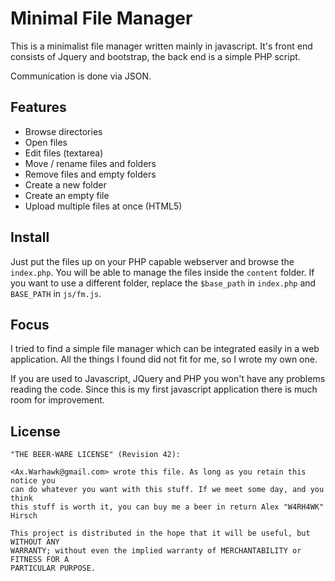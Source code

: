 # Minimal File Manager

This is a minimalist file manager written mainly in javascript. It's front end
consists of Jquery and bootstrap, the back end is a simple PHP script.

Communication is done via JSON.

## Features
 - Browse directories
 - Open files
 - Edit files (textarea)
 - Move / rename files and folders
 - Remove files and empty folders
 - Create a new folder
 - Create an empty file
 - Upload multiple files at once (HTML5)

## Install
Just put the files up on your PHP capable webserver and browse the `index.php`.
You will be able to manage the files inside the `content` folder. If you want
to use a different folder, replace the `$base_path` in `index.php` and
`BASE_PATH` in `js/fm.js`.

## Focus
I tried to find a simple file manager which can be integrated easily in a web
application. All the things I found did not fit for me, so I wrote my own one.

If you are used to Javascript, JQuery and PHP you won't have any problems
reading the code. Since this is my first javascript application there is much
room for improvement.

## License
    "THE BEER-WARE LICENSE" (Revision 42):

    <Ax.Warhawk@gmail.com> wrote this file. As long as you retain this notice you
    can do whatever you want with this stuff. If we meet some day, and you think
    this stuff is worth it, you can buy me a beer in return Alex "W4RH4WK" Hirsch

    This project is distributed in the hope that it will be useful, but WITHOUT ANY
    WARRANTY; without even the implied warranty of MERCHANTABILITY or FITNESS FOR A
    PARTICULAR PURPOSE.


